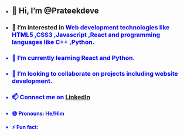 - <h2>👋 Hi, I’m <b>@Prateekdeve</b></h2>
- <h3>👀 I’m interested in <font color ="blue">Web development technologies like HTML5 ,CSS3 ,Javascript ,React and programming languages like C++ ,Python.</h3>
- <h3>🌱 I’m currently learning React and Python.</h3>
- <h3>💞️ I’m looking to collaborate on projects including website development.</h3>
- <h3>📫 Connect me on <a href = "http://www.linkedin.com/in/prateek-baranwal-30b48b2b8">LinkedIn</a></h3>
- <h4>😄 Pronouns: He/Him</h4>
- <h4>⚡ Fun fact: </h4>

<!---
Prateekdeve/Prateekdeve is a ✨ special ✨ repository because its `README.md` (this file) appears on your GitHub profile.
You can click the Preview link to take a look at your changes.
--->

